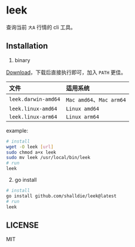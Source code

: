 # leek

<!-- [![Release Version](https://img.shields.io/github/v/release/shalldie/leek?display_name=tag&logo=github&style=flat-square)](https://github.com/shalldie/leek)
[![Docker Image Version](https://img.shields.io/docker/v/shalldie/leek/latest?style=flat-square&logo=docker)](https://hub.docker.com/r/shalldie/leek/tags)
[![Go Version](https://img.shields.io/github/go-mod/go-version/shalldie/leek?label=go&logo=go&style=flat-square)](https://github.com/shalldie/leek)
[![Go Reference](https://pkg.go.dev/badge/github.com/shalldie/leek.svg)](https://pkg.go.dev/github.com/shalldie/leek)
[![Build Status](https://img.shields.io/github/actions/workflow/status/shalldie/leek/ci.yml?logo=github&style=flat-square)](https://github.com/shalldie/leek/actions)
[![License](https://img.shields.io/github/license/shalldie/leek?logo=github&style=flat-square)](https://github.com/shalldie/leek) -->

查询当前 `大A` 行情的 cli 工具。

## Installation

1. binary

[Download](https://github.com/shalldie/leek/releases)，下载后直接执行即可，加入 `PATH` 更佳。

| 文件                | 适用系统                 |
| :------------------ | :----------------------- |
| `leek.darwin-amd64` | `Mac amd64`、`Mac arm64` |
| `leek.linux-amd64`  | `Linux amd64`            |
| `leek.linux-arm64`  | `Linux arm64`            |

example:

```bash
# install
wget -O leek [url]
sudo chmod a+x leek
sudo mv leek /usr/local/bin/leek
# run
leek
```

2. go install

```bash
# install
go install github.com/shalldie/leek@latest
# run
leek
```

## LICENSE

MIT
